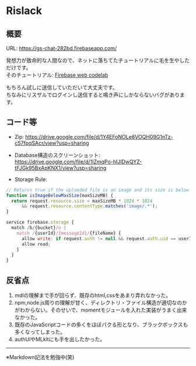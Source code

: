 # Rislack
## 概要
URL: https://gs-chat-282bd.firebaseapp.com/

発想力が致命的な人間なので、ネットに落ちてたチュートリアルに毛を生やしただけです。  
そのチュートリアル: [Firebase web codelab](https://codelabs.developers.google.com/codelabs/firebase-web/#0)

もちろん試しに送信していただいて大丈夫です。  
ちなみにリスザルでログインし送信すると鳴き声にしかならないバグがあります。

## コード等

- Zip: https://drive.google.com/file/d/1Y4EFoNOLe6VOQH09G1nTz-c57fpqSAcr/view?usp=sharing

- Database構造のスクリーンショット: https://drive.google.com/file/d/1IZmqPo-hIJlDwQYZ-tFJGk95BxApKNX1/view?usp=sharing

- Storage Rule:

```JavaScript
// Returns true if the uploaded file is an image and its size is below the given number of MB.
function isImageBelowMaxSize(maxSizeMB) {
  return request.resource.size < maxSizeMB * 1024 * 1024
      && request.resource.contentType.matches('image/.*');
}

service firebase.storage {
  match /b/{bucket}/o {
    match /{userId}/{messageId}/{fileName} {
      allow write: if request.auth != null && request.auth.uid == userId && isImageBelowMaxSize(5);
      allow read;
    }
  }
}
```

## 反省点
1. mdlの理解まで手が回らず、既存のhtml,cssをあまり弄れなかった。
1. npm,node.js周りの理解が甘く、ディレクトリ・ファイル構造が適切なのかがわからない。そのせいで、momentモジュールを入れた実装がうまく出来なかった。
1. 既存のJavaScriptコードの多くをほぼパクる形となり、ブラックボックスも多くなってしまった。
1. authUIやMLkitにも手を出したかった。


***  

※Markdown記法を勉強中(笑)
